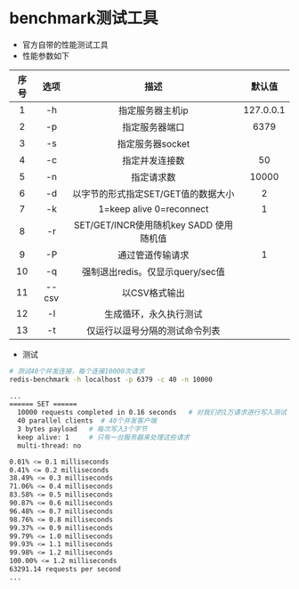 # benchmark测试工具
- 官方自带的性能测试工具
- 性能参数如下


| 序号 | 选项 | 描述 | 默认值 |
|:--:|:--:|:--:|:--:|
|1|-h|指定服务器主机ip|127.0.0.1|
|2|-p|指定服务器端口|6379|
|3|-s|指定服务器socket||
|4|-c|指定并发连接数|50|
|5|-n|指定请求数|10000|
|6|-d|以字节的形式指定SET/GET值的数据大小|2|
|7|-k|1=keep alive 0=reconnect|1|
|8|-r|SET/GET/INCR使用随机key SADD 使用随机值||
|9|-P|通过管道传输<numreq>请求|1|
|10|-q|强制退出redis。仅显示query/sec值||
|11|--csv|以CSV格式输出||
|12|-l|生成循环，永久执行测试||
|13|-t|仅运行以逗号分隔的测试命令列表||
  
- 测试
```bash
# 测试40个并发连接，每个连接10000次请求
redis-benchmark -h localhost -p 6379 -c 40 -n 10000
	
...
====== SET ======
  10000 requests completed in 0.16 seconds   # 对我们的1万请求进行写入测试
  40 parallel clients  # 40个并发客户端
  3 bytes payload   # 每次写入3个字节
  keep alive: 1     # 只有一台服务器来处理这些请求
  multi-thread: no

0.01% <= 0.1 milliseconds
0.41% <= 0.2 milliseconds
38.49% <= 0.3 milliseconds
71.06% <= 0.4 milliseconds
83.58% <= 0.5 milliseconds
90.87% <= 0.6 milliseconds
96.48% <= 0.7 milliseconds
98.76% <= 0.8 milliseconds
99.37% <= 0.9 milliseconds
99.79% <= 1.0 milliseconds
99.93% <= 1.1 milliseconds
99.98% <= 1.2 milliseconds
100.00% <= 1.2 milliseconds
63291.14 requests per second
...
```
